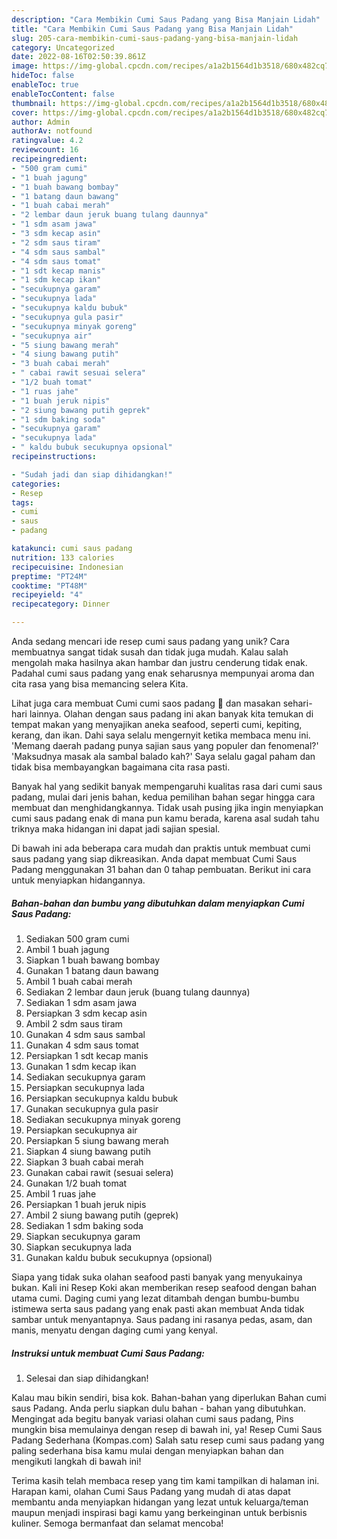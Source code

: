 ```yaml
---
description: "Cara Membikin Cumi Saus Padang yang Bisa Manjain Lidah"
title: "Cara Membikin Cumi Saus Padang yang Bisa Manjain Lidah"
slug: 205-cara-membikin-cumi-saus-padang-yang-bisa-manjain-lidah
category: Uncategorized
date: 2022-08-16T02:50:39.861Z
image: https://img-global.cpcdn.com/recipes/a1a2b1564d1b3518/680x482cq70/cumi-saus-padang-foto-resep-utama.jpg
hideToc: false
enableToc: true
enableTocContent: false
thumbnail: https://img-global.cpcdn.com/recipes/a1a2b1564d1b3518/680x482cq70/cumi-saus-padang-foto-resep-utama.jpg
cover: https://img-global.cpcdn.com/recipes/a1a2b1564d1b3518/680x482cq70/cumi-saus-padang-foto-resep-utama.jpg
author: Admin
authorAv: notfound
ratingvalue: 4.2
reviewcount: 16
recipeingredient:
- "500 gram cumi"
- "1 buah jagung"
- "1 buah bawang bombay"
- "1 batang daun bawang"
- "1 buah cabai merah"
- "2 lembar daun jeruk buang tulang daunnya"
- "1 sdm asam jawa"
- "3 sdm kecap asin"
- "2 sdm saus tiram"
- "4 sdm saus sambal"
- "4 sdm saus tomat"
- "1 sdt kecap manis"
- "1 sdm kecap ikan"
- "secukupnya garam"
- "secukupnya lada"
- "secukupnya kaldu bubuk"
- "secukupnya gula pasir"
- "secukupnya minyak goreng"
- "secukupnya air"
- "5 siung bawang merah"
- "4 siung bawang putih"
- "3 buah cabai merah"
- " cabai rawit sesuai selera"
- "1/2 buah tomat"
- "1 ruas jahe"
- "1 buah jeruk nipis"
- "2 siung bawang putih geprek"
- "1 sdm baking soda"
- "secukupnya garam"
- "secukupnya lada"
- " kaldu bubuk secukupnya opsional"
recipeinstructions:

- "Sudah jadi dan siap dihidangkan!"
categories:
- Resep
tags:
- cumi
- saus
- padang

katakunci: cumi saus padang 
nutrition: 133 calories
recipecuisine: Indonesian
preptime: "PT24M"
cooktime: "PT48M"
recipeyield: "4"
recipecategory: Dinner

---
```





Anda sedang mencari ide resep cumi saus padang yang unik? Cara membuatnya sangat tidak susah dan tidak juga mudah. Kalau salah mengolah maka hasilnya akan hambar dan justru cenderung tidak enak. Padahal cumi saus padang yang enak seharusnya mempunyai aroma dan cita rasa yang bisa memancing selera Kita.





Lihat juga cara membuat Cumi cumi saos padang 🦑 dan masakan sehari-hari lainnya. Olahan dengan saus padang ini akan banyak kita temukan di tempat makan yang menyajikan aneka seafood, seperti cumi, kepiting, kerang, dan ikan. Dahi saya selalu mengernyit ketika membaca menu ini. &#39;Memang daerah padang punya sajian saus yang populer dan fenomenal?&#39; &#39;Maksudnya masak ala sambal balado kah?&#39; Saya selalu gagal paham dan tidak bisa membayangkan bagaimana cita rasa pasti.

Banyak hal yang sedikit banyak mempengaruhi kualitas rasa dari cumi saus padang, mulai dari jenis bahan, kedua pemilihan bahan segar hingga cara membuat dan menghidangkannya. Tidak usah pusing jika ingin menyiapkan cumi saus padang enak di mana pun kamu berada, karena asal sudah tahu triknya maka hidangan ini dapat jadi sajian spesial.






Di bawah ini ada beberapa cara mudah dan praktis untuk membuat cumi saus padang yang siap dikreasikan. Anda dapat membuat Cumi Saus Padang menggunakan 31 bahan dan 0 tahap pembuatan. Berikut ini cara untuk menyiapkan hidangannya.

<!--inarticleads1-->

##### Bahan-bahan dan bumbu yang dibutuhkan dalam menyiapkan Cumi Saus Padang:

1. Sediakan 500 gram cumi
1. Ambil 1 buah jagung
1. Siapkan 1 buah bawang bombay
1. Gunakan 1 batang daun bawang
1. Ambil 1 buah cabai merah
1. Sediakan 2 lembar daun jeruk (buang tulang daunnya)
1. Sediakan 1 sdm asam jawa
1. Persiapkan 3 sdm kecap asin
1. Ambil 2 sdm saus tiram
1. Gunakan 4 sdm saus sambal
1. Gunakan 4 sdm saus tomat
1. Persiapkan 1 sdt kecap manis
1. Gunakan 1 sdm kecap ikan
1. Sediakan secukupnya garam
1. Persiapkan secukupnya lada
1. Persiapkan secukupnya kaldu bubuk
1. Gunakan secukupnya gula pasir
1. Sediakan secukupnya minyak goreng
1. Persiapkan secukupnya air
1. Persiapkan 5 siung bawang merah
1. Siapkan 4 siung bawang putih
1. Siapkan 3 buah cabai merah
1. Gunakan  cabai rawit (sesuai selera)
1. Gunakan 1/2 buah tomat
1. Ambil 1 ruas jahe
1. Persiapkan 1 buah jeruk nipis
1. Ambil 2 siung bawang putih (geprek)
1. Sediakan 1 sdm baking soda
1. Siapkan secukupnya garam
1. Siapkan secukupnya lada
1. Gunakan  kaldu bubuk secukupnya (opsional)


Siapa yang tidak suka olahan seafood pasti banyak yang menyukainya bukan. Kali ini Resep Koki akan memberikan resep seafood dengan bahan utama cumi. Daging cumi yang lezat ditambah dengan bumbu-bumbu istimewa serta saus padang yang enak pasti akan membuat Anda tidak sambar untuk menyantapnya. Saus padang ini rasanya pedas, asam, dan manis, menyatu dengan daging cumi yang kenyal. 

<!--inarticleads2-->

##### Instruksi untuk membuat Cumi Saus Padang:


1. Selesai dan siap dihidangkan!

Kalau mau bikin sendiri, bisa kok. Bahan-bahan yang diperlukan Bahan cumi saus Padang. Anda perlu siapkan dulu bahan - bahan yang dibutuhkan. Mengingat ada begitu banyak variasi olahan cumi saus padang, Pins mungkin bisa memulainya dengan resep di bawah ini, ya! Resep Cumi Saus Padang Sederhana (Kompas.com) Salah satu resep cumi saus padang yang paling sederhana bisa kamu mulai dengan menyiapkan bahan dan mengikuti langkah di bawah ini! 

Terima kasih telah membaca resep yang tim kami tampilkan di halaman ini. Harapan kami, olahan Cumi Saus Padang yang mudah di atas dapat membantu anda menyiapkan hidangan yang lezat untuk keluarga/teman maupun menjadi inspirasi bagi kamu yang berkeinginan untuk berbisnis kuliner. Semoga bermanfaat dan selamat mencoba!
